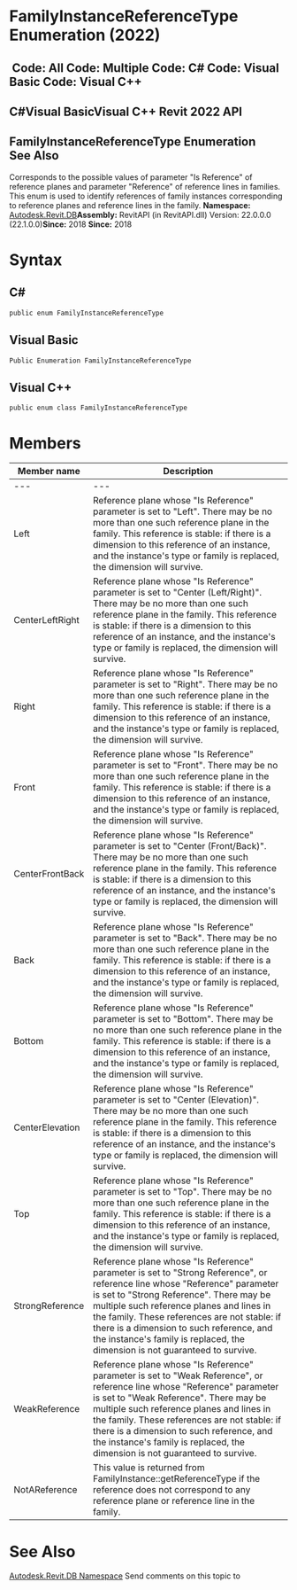 # FamilyInstanceReferenceType Enumeration (2022)

﻿
 Code: All Code: Multiple Code: C# Code: Visual Basic Code: Visual C++   
---  
C#Visual BasicVisual C++
Revit 2022 API  
---  
FamilyInstanceReferenceType Enumeration  
See Also  
---  
Corresponds to the possible values of parameter "Is Reference" of reference planes and parameter "Reference" of reference lines in families. This enum is used to identify references of family instances corresponding to reference planes and reference lines in the family. 
**Namespace:** [Autodesk.Revit.DB](87546ba7-461b-c646-cbb1-2cb8f5bff8b2.md "Autodesk.Revit.DB Namespace")**Assembly:** RevitAPI (in RevitAPI.dll) Version: 22.0.0.0 (22.1.0.0)**Since:** 2018 **Since:** 2018 
# Syntax
C#  
---  
```text
public enum FamilyInstanceReferenceType
```
  
Visual Basic  
---  
```text
Public Enumeration FamilyInstanceReferenceType
```
  
Visual C++  
---  
```text
public enum class FamilyInstanceReferenceType
```
  
# Members
| Member name | Description |
| --- | --- |
| --- | --- |
| Left | Reference plane whose "Is Reference" parameter is set to "Left". There may be no more than one such reference plane in the family. This reference is stable: if there is a dimension to this reference of an instance, and the instance's type or family is replaced, the dimension will survive. |
| CenterLeftRight | Reference plane whose "Is Reference" parameter is set to "Center (Left/Right)". There may be no more than one such reference plane in the family. This reference is stable: if there is a dimension to this reference of an instance, and the instance's type or family is replaced, the dimension will survive. |
| Right | Reference plane whose "Is Reference" parameter is set to "Right". There may be no more than one such reference plane in the family. This reference is stable: if there is a dimension to this reference of an instance, and the instance's type or family is replaced, the dimension will survive. |
| Front | Reference plane whose "Is Reference" parameter is set to "Front". There may be no more than one such reference plane in the family. This reference is stable: if there is a dimension to this reference of an instance, and the instance's type or family is replaced, the dimension will survive. |
| CenterFrontBack | Reference plane whose "Is Reference" parameter is set to "Center (Front/Back)". There may be no more than one such reference plane in the family. This reference is stable: if there is a dimension to this reference of an instance, and the instance's type or family is replaced, the dimension will survive. |
| Back | Reference plane whose "Is Reference" parameter is set to "Back". There may be no more than one such reference plane in the family. This reference is stable: if there is a dimension to this reference of an instance, and the instance's type or family is replaced, the dimension will survive. |
| Bottom | Reference plane whose "Is Reference" parameter is set to "Bottom". There may be no more than one such reference plane in the family. This reference is stable: if there is a dimension to this reference of an instance, and the instance's type or family is replaced, the dimension will survive. |
| CenterElevation | Reference plane whose "Is Reference" parameter is set to "Center (Elevation)". There may be no more than one such reference plane in the family. This reference is stable: if there is a dimension to this reference of an instance, and the instance's type or family is replaced, the dimension will survive. |
| Top | Reference plane whose "Is Reference" parameter is set to "Top". There may be no more than one such reference plane in the family. This reference is stable: if there is a dimension to this reference of an instance, and the instance's type or family is replaced, the dimension will survive. |
| StrongReference | Reference plane whose "Is Reference" parameter is set to "Strong Reference", or reference line whose "Reference" parameter is set to "Strong Reference". There may be multiple such reference planes and lines in the family. These references are not stable: if there is a dimension to such reference, and the instance's family is replaced, the dimension is not guaranteed to survive. |
| WeakReference | Reference plane whose "Is Reference" parameter is set to "Weak Reference", or reference line whose "Reference" parameter is set to "Weak Reference". There may be multiple such reference planes and lines in the family. These references are not stable: if there is a dimension to such reference, and the instance's family is replaced, the dimension is not guaranteed to survive. |
| NotAReference | This value is returned from FamilyInstance::getReferenceType if the reference does not correspond to any reference plane or reference line in the family. |

# See Also
[Autodesk.Revit.DB Namespace](87546ba7-461b-c646-cbb1-2cb8f5bff8b2.md "Autodesk.Revit.DB Namespace")
Send comments on this topic to 